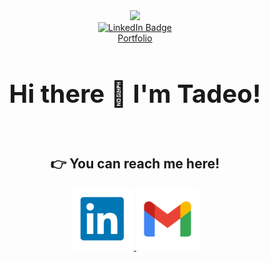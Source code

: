 <div id="header" align="center">
  <img src="https://media.giphy.com/media/M9gbBd9nbDrOTu1Mqx/giphy.gif" width="100"/>
</div>
<div id="badges" align="center">
  <div> 
     <a href="https://www.linkedin.com/in/tadeo-maddonni-899836236/" target="blank">
        <img src="https://img.shields.io/badge/LinkedIn-white?style=for-the-badge&logo=linkedin&logoColor=black" alt="LinkedIn Badge"/>
    </a>
  </div>
  <div> 
    <a href="https://portfolio-tadeomaddonni.vercel.app/" target="blank" style="color:#white">
      Portfolio
    </a>
  </div>

</div>

### <div align="center" > <h1 style="font-size: 40px"> Hi there 👋 I'm Tadeo! </h1></div>

<br>

  <h2 align="center"> 👉 You can reach me here! </h2>
  
  <div align="center">
     <a href="https://www.linkedin.com/in/tadeo-maddonni-899836236/" target="blank">
     <img width="100px" height="100px" src="https://github.com/TadeMaddonni/TadeMaddonni/blob/e52a0bf883690cbca7b83dce5963dbd02a9dbdd9/assets/Linkedin-logo-1-550x550-300x300%20(1).png">
     </a>
     <a href="mailto:tadeomaddonni@gmail.com"> 
      <img width="100px" height="100px" src="https://github.com/TadeMaddonni/TadeMaddonni/blob/b1d5820fee632c5694b2519a0f3e714158ebda1c/assets/gmail.png">
     </a>
  </div>
